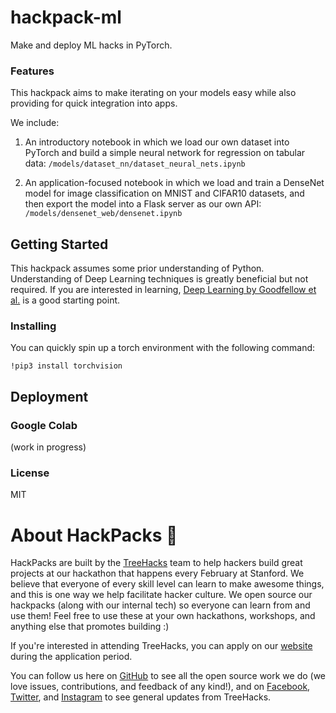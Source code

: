 # hackpack-ml

Make and deploy ML hacks in PyTorch.

### Features
This hackpack aims to make iterating on your models easy while also providing for quick integration into apps. 

We include:
 1. An introductory notebook in which we load our own dataset into PyTorch and build a simple neural network for regression on tabular data:
    `/models/dataset_nn/dataset_neural_nets.ipynb`
    
 2. An application-focused notebook in which we load and train a DenseNet model for image classification on MNIST and CIFAR10 datasets, 
    and then export the model into a Flask server as our own API:
    `/models/densenet_web/densenet.ipynb`
 
## Getting Started

This hackpack assumes some prior understanding of Python. Understanding of Deep Learning techniques is greatly beneficial but not required. If you are interested in learning, [Deep Learning by Goodfellow et al.](https://www.deeplearningbook.org/) is a good starting point.
### Installing
You can quickly spin up a torch environment with the following command:
```
!pip3 install torchvision
```
## Deployment
### Google Colab
(work in progress)

### License
MIT

# About HackPacks 🌲

HackPacks are built by the [TreeHacks](https://www.treehacks.com/) team to help hackers build great projects at our hackathon that happens every February at Stanford. We believe that everyone of every skill level can learn to make awesome things, and this is one way we help facilitate hacker culture. We open source our hackpacks (along with our internal tech) so everyone can learn from and use them! Feel free to use these at your own hackathons, workshops, and anything else that promotes building :) 

If you're interested in attending TreeHacks, you can apply on our [website](https://www.treehacks.com/) during the application period.

You can follow us here on [GitHub](https://github.com/treehacks) to see all the open source work we do (we love issues, contributions, and feedback of any kind!), and on [Facebook](https://facebook.com/treehacks), [Twitter](https://twitter.com/hackwithtrees), and [Instagram](https://instagram.com/hackwithtrees) to see general updates from TreeHacks. 
